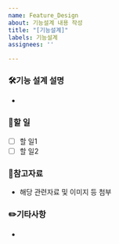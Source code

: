 ```yaml
---
name: Feature_Design
about: 기능설계 내용 작성
title: "[기능설계]"
labels: 기능설계
assignees: ''

---
```


### 🛠기능 설계 설명
- 

### 📑할 일
- [ ]  할 일1
- [ ]  할 일2

### 📂참고자료
- 해당 관련자료 및 이미지 등 첨부

### ✏️기타사항
-
